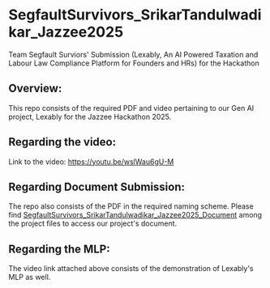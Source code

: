 # SegfaultSurvivors_SrikarTandulwadikar_Jazzee2025
Team Segfault Surviors' Submission (Lexably, An AI Powered Taxation and Labour Law Compliance Platform for Founders and HRs) for the Hackathon


## Overview:
This repo consists of the required PDF and video pertaining to our Gen AI project, Lexably for the Jazzee Hackathon 2025. 

## Regarding the video:
Link to the video: https://youtu.be/wslWau6gU-M

## Regarding Document Submission:
The repo also consists of the PDF in the required naming scheme. Please find <ins>SegfaultSurvivors_SrikarTandulwadikar_Jazzee2025_Document</ins> among the project files to access our project's document. 

## Regarding the MLP:
The video link attached above consists of the demonstration of Lexably's MLP as well. 



